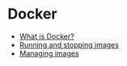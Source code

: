# Docker

- [What is Docker?](/documents/docker/S2_01_what_is_docker.md)
- [Running and stopping images](/documents/docker/S2_02_running_images.md)
- [Managing images](/documents/docker/S2_03_managing_images.md)
